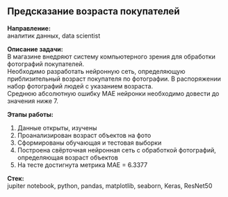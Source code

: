 ## Предсказание возраста покупателей

**Направление:**   
аналитик данных, data scientist

**Описание задачи:**  
В магазине внедряют систему компьютерного зрения для обработки фотографий покупателей.   
Необходимо разработать нейронную сеть, определяющую приблизительный возраст покупателя по фотографии.
В распоряжении набор фотографий людей с указанием возраста.   
Среднюю абсолютную ошибку MAE нейронки необходимо довести до значения ниже 7.


**Этапы работы:**
1. Данные открыты, изучены
2. Проанализирован возраст объектов на фото
2. Сформированы обучающая и тестовая выборки
3. Построена свёрточная нейронная сеть с обработкой фотографий, определяющая возраст объектов
4. На тесте достигнута метрика MAE = 6.3377
   
**Стек:**  
jupiter notebook, python, pandas, matplotlib, seaborn, Keras, ResNet50
